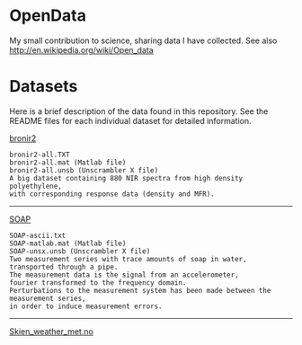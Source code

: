 OpenData
========
My small contribution to science, sharing data I have collected.
See also http://en.wikipedia.org/wiki/Open_data

Datasets
========
Here is a brief description of the data found in this repository. See the README files for 
each individual dataset for detailed information.

[bronir2](bronir2/)

    bronir2-all.TXT
    bronir2-all.mat (Matlab file)
    bronir2-all.unsb (Unscrambler X file)
    A big dataset containing 880 NIR spectra from high density polyethylene, 
    with corresponding response data (density and MFR).

---

[SOAP](SOAP/)

    SOAP-ascii.txt
    SOAP-matlab.mat (Matlab file)
    SOAP-unsx.unsb (Unscrambler X file)
    Two measurement series with trace amounts of soap in water, 
    transported through a pipe.
    The measurement data is the signal from an accelerometer, 
    fourier transformed to the frequency domain.
    Perturbations to the measurement system has been made between the measurement series, 
    in order to induce measurement errors.

---

[Skien_weather_met.no](Skien_weather_met.no/)

